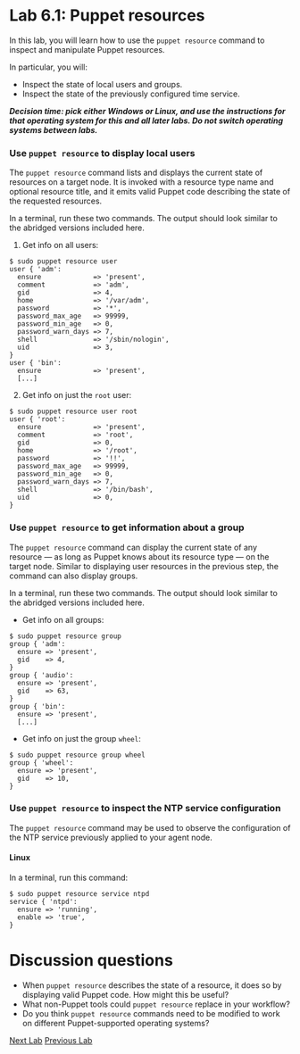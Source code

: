 # Lab 6.1: Puppet resources

In this lab, you will learn how to use the `puppet resource` command to inspect and manipulate Puppet resources. 

In particular, you will:

* Inspect the state of local users and groups.
* Inspect the state of the previously configured time service.

**_Decision time: pick either Windows or Linux, and use the instructions for that operating system for this and all later labs. Do not switch operating systems between labs._**

### Use `puppet resource` to display local users

The `puppet resource` command lists and displays the current state of resources on a target node. It is invoked with a resource type name and optional resource title, and it emits valid Puppet code describing the state of the requested resources.


In a terminal, run these two commands. The output should look similar to the abridged versions included here.

1. Get info on all users:

```
$ sudo puppet resource user
user { 'adm':
  ensure             => 'present',
  comment            => 'adm',
  gid                => 4,
  home               => '/var/adm',
  password           => '*',
  password_max_age   => 99999,
  password_min_age   => 0,
  password_warn_days => 7,
  shell              => '/sbin/nologin',
  uid                => 3,
}
user { 'bin':
  ensure             => 'present',
  [...]
```
    
2. Get info on just the `root` user:

```
$ sudo puppet resource user root
user { 'root':
  ensure             => 'present',
  comment            => 'root',
  gid                => 0,
  home               => '/root',
  password           => '!!',
  password_max_age   => 99999,
  password_min_age   => 0,
  password_warn_days => 7,
  shell              => '/bin/bash',
  uid                => 0,
}
```

### Use `puppet resource` to get information about a group

The `puppet resource` command can display the current state of any resource — as long as Puppet knows about its resource type — on the target node. Similar to displaying user resources in the previous step, the command can also display groups.


In a terminal, run these two commands. The output should look similar to the abridged versions included here.

* Get info on all groups:

```
$ sudo puppet resource group
group { 'adm':
  ensure => 'present',
  gid    => 4,
}
group { 'audio':
  ensure => 'present',
  gid    => 63,
}
group { 'bin':
  ensure => 'present',
  [...]
```

* Get info on just the group `wheel`:

```
$ sudo puppet resource group wheel
group { 'wheel':
  ensure => 'present',
  gid    => 10,
}
```

### Use `puppet resource` to inspect the NTP service configuration

The `puppet resource` command may be used to observe the configuration of the NTP service previously applied to your agent node. 

#### Linux

In a terminal, run this command:

```
$ sudo puppet resource service ntpd
service { 'ntpd':
  ensure => 'running',
  enable => 'true',
}
```

# Discussion questions

* When `puppet resource` describes the state of a resource, it does so by displaying valid Puppet code. How might this be useful?
* What non-Puppet tools could `puppet resource` replace in your workflow?
* Do you think `puppet resource` commands need to be modified to work on different Puppet-supported operating systems?

[Next Lab](../lab-6.2-Using-and-extending-Facter)     [Previous Lab](../lab-5.1-Puppet-Agent-deployment)